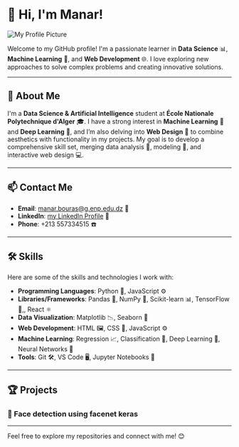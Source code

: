 # 👋 Hi, I'm Manar!
![My Profile Picture](<img width="537" alt="Screen Shot 2024-09-28 at 9 46 08 AM" src="https://github.com/user-attachments/assets/1b4d6a16-1a4d-4f58-a186-1111be487326">
)


Welcome to my GitHub profile! I'm a passionate learner in **Data Science** 📊, **Machine Learning** 🤖, and **Web Development** 🌐. I love exploring new approaches to solve complex problems and creating innovative solutions.

---

## 📇 About Me
I'm a **Data Science & Artificial Intelligence** student at **École Nationale Polytechnique d'Alger** 🎓. I have a strong interest in **Machine Learning** 🤖 and **Deep Learning** 🌱, and I’m also delving into **Web Design** 🎨 to combine aesthetics with functionality in my projects. My goal is to develop a comprehensive skill set, merging data analysis 🧮, modeling 🧠, and interactive web design 💻.

---

## 📫 Contact Me
- **Email**: [manar.bouras@g.enp.edu.dz](mailto:manar.bouras@g.enp.edu.dz) 📧
- **LinkedIn**: [my LinkedIn Profile](www.linkedin.com/in/manar-bouras-aba26126a) 🔗
- **Phone**: +213 557334515 ☎️

---

## 🛠️ Skills
Here are some of the skills and technologies I work with:

- **Programming Languages**: Python 🐍, JavaScript ⚙️
- **Libraries/Frameworks**: Pandas 🐼, NumPy 📐, Scikit-learn 📊, TensorFlow 🤖,, React ⚛️
- **Data Visualization**: Matplotlib 📉, Seaborn 🌈
- **Web Development**: HTML 🖼️, CSS 🎨, JavaScript ⚙️
- **Machine Learning**: Regression 📈, Classification 🧠, Deep Learning 🌱, Neural Networks 🧬
- **Tools**: Git 🛠️, VS Code 🖥️, Jupyter Notebooks 📒

---

## 🏆 Projects

### 🚀 Face detection using facenet keras 

---

Feel free to explore my repositories and connect with me! 😊
